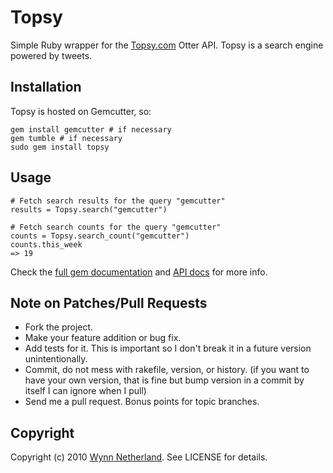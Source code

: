 # Topsy

Simple Ruby wrapper for the [Topsy.com](http://topsy.com) Otter API. Topsy is a search engine powered by tweets.

## Installation

Topsy is hosted on Gemcutter, so:

    gem install gemcutter # if necessary
    gem tumble # if necessary
    sudo gem install topsy

## Usage

    # Fetch search results for the query "gemcutter"
    results = Topsy.search("gemcutter")
    
    # Fetch search counts for the query "gemcutter"
    counts = Topsy.search_count("gemcutter")
    counts.this_week
    => 19
    
Check the [full gem documentation](http://yardoc.org/docs/pengwynn-topsy) and [API docs](http://code.google.com/p/otterapi/wiki/Resources) for more info.

## Note on Patches/Pull Requests
 
* Fork the project.
* Make your feature addition or bug fix.
* Add tests for it. This is important so I don't break it in a
  future version unintentionally.
* Commit, do not mess with rakefile, version, or history.
  (if you want to have your own version, that is fine but
   bump version in a commit by itself I can ignore when I pull)
* Send me a pull request. Bonus points for topic branches.

## Copyright

Copyright (c) 2010 [Wynn Netherland](http://wynnnetherland.com). See LICENSE for details.
